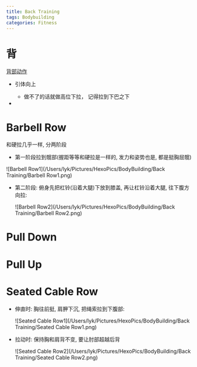 ```yaml
---
title: Back Training
tags: Bodybuilding
categories: Fitness
---
```


# 背

[背部动作](https://www.bilibili.com/video/BV1w3411b7MG/?spm_id_from=333.337.search-card.all.click&vd_source=f293ba57058847ba700ac500c350b997)





* 引体向上
  * 做不了的话就做高位下拉， 记得拉到下巴之下

* 

# Barbell Row

和硬拉几乎一样, 分两阶段

* 第一阶段拉到髋部(握距等等和硬拉是一样的, 发力和姿势也是, 都是挺胸屈髋)

![Barbell Row1](/Users/lyk/Pictures/HexoPics/BodyBuilding/Back Training/Barbell Row1.png)



* 第二阶段: 俯身先把杠铃(沿着大腿)下放到膝盖, 再让杠铃沿着大腿, 往下腹方向拉:

  ![Barbell Row2](/Users/lyk/Pictures/HexoPics/BodyBuilding/Back Training/Barbell Row2.png)









# Pull Down

# Pull Up



# Seated Cable Row

* 伸直时: 胸往前挺, 肩胛下沉, 把绳索拉到下腹部:

  ![Seated Cable Row1](/Users/lyk/Pictures/HexoPics/BodyBuilding/Back Training/Seated Cable Row1.png)

* 拉动时: 保持胸和肩背不变, 要让肘部超越后背

  ![Seated Cable Row2](/Users/lyk/Pictures/HexoPics/BodyBuilding/Back Training/Seated Cable Row2.png)
